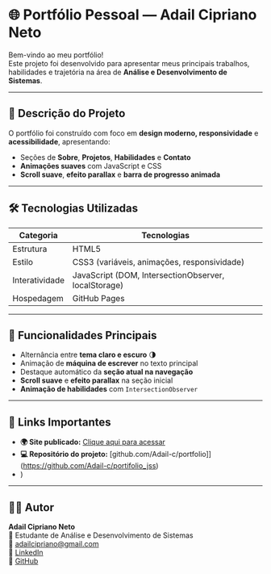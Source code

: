 # 🌐 Portfólio Pessoal — Adail Cipriano Neto

Bem-vindo ao meu portfólio!  
Este projeto foi desenvolvido para apresentar meus principais trabalhos, habilidades e trajetória na área de **Análise e Desenvolvimento de Sistemas**.

---

## 🚀 **Descrição do Projeto**

O portfólio foi construído com foco em **design moderno, responsividade** e **acessibilidade**, apresentando:
- Seções de **Sobre**, **Projetos**, **Habilidades** e **Contato**  
- **Animações suaves** com JavaScript e CSS    
- **Scroll suave**, **efeito parallax** e **barra de progresso animada**

---

## 🛠️ **Tecnologias Utilizadas**

| Categoria | Tecnologias |
|------------|--------------|
| Estrutura | HTML5 |
| Estilo | CSS3 (variáveis, animações, responsividade) |
| Interatividade | JavaScript (DOM, IntersectionObserver, localStorage) |
| Hospedagem | GitHub Pages |

---

## 🌙 **Funcionalidades Principais**

- Alternância entre **tema claro e escuro** 🌗  
- Animação de **máquina de escrever** no texto principal  
- Destaque automático da **seção atual na navegação**  
- **Scroll suave** e **efeito parallax** na seção inicial  
- **Animação de habilidades** com `IntersectionObserver`

---

## 🔗 **Links Importantes**

- **🌍 Site publicado:** [Clique aqui para acessar](https://adail-c.github.io/portifolio_jss/)  
- **💻 Repositório do projeto:** [github.com/Adail-c/portfolio]](https://github.com/Adail-c/portifolio_jss) 
- )

---

## 👨‍💻 **Autor**

**Adail Cipriano Neto**  
📍 Estudante de Análise e Desenvolvimento de Sistemas  
📧 [adailcipriano@gmail.com](mailto:adailcipriano@gmail.com)  
🔗 [LinkedIn](https://www.linkedin.com/in/adail-cipriano)  
🔗 [GitHub](https://github.com/Adail-c)

